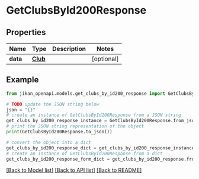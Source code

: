 # GetClubsById200Response


## Properties

Name | Type | Description | Notes
------------ | ------------- | ------------- | -------------
**data** | [**Club**](Club.md) |  | [optional] 

## Example

```python
from jikan_openapi.models.get_clubs_by_id200_response import GetClubsById200Response

# TODO update the JSON string below
json = "{}"
# create an instance of GetClubsById200Response from a JSON string
get_clubs_by_id200_response_instance = GetClubsById200Response.from_json(json)
# print the JSON string representation of the object
print(GetClubsById200Response.to_json())

# convert the object into a dict
get_clubs_by_id200_response_dict = get_clubs_by_id200_response_instance.to_dict()
# create an instance of GetClubsById200Response from a dict
get_clubs_by_id200_response_form_dict = get_clubs_by_id200_response.from_dict(get_clubs_by_id200_response_dict)
```
[[Back to Model list]](../README.md#documentation-for-models) [[Back to API list]](../README.md#documentation-for-api-endpoints) [[Back to README]](../README.md)


